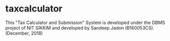 # taxcalculator
This "Tax Calculator and Submission" System is developed under the DBMS project of NIT SIKKIM and developed by Sandeep Jadon (B160053CS).
(December, 2018)
